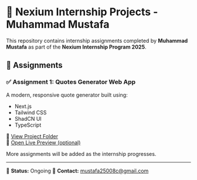 # 🚀 Nexium Internship Projects - Muhammad Mustafa

This repository contains internship assignments completed by **Muhammad Mustafa** as part of the **Nexium Internship Program 2025**.

## 📁 Assignments

### ✅ Assignment 1: Quotes Generator Web App  
A modern, responsive quote generator built using:
- Next.js
- Tailwind CSS
- ShadCN UI
- TypeScript

📂 [View Project Folder](./internship/assignment-1)  
🔗 [Open Live Preview (optional)](https://your-deployed-link.com)

More assignments will be added as the internship progresses.

---

📅 **Status:** Ongoing
📧 **Contact:** mustafa25008c@gmail.com  
